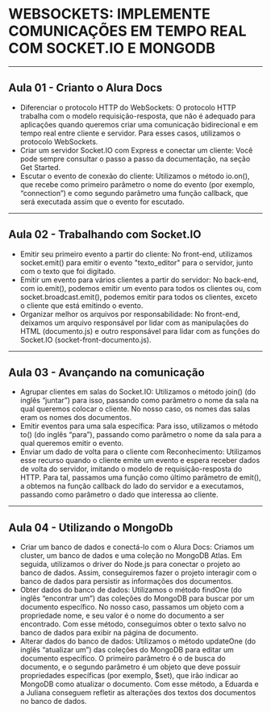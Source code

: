 # WEBSOCKETS: IMPLEMENTE COMUNICAÇÕES EM TEMPO REAL COM SOCKET.IO E MONGODB

---
## Aula 01 - Crianto o Alura Docs
<ul>
  <li>
    Diferenciar o protocolo HTTP do WebSockets: O protocolo HTTP trabalha com o modelo requisição-resposta, que não é adequado para aplicações quando queremos criar uma comunicação bidirecional e em tempo real entre cliente e servidor. Para esses casos, utilizamos o protocolo WebSockets.
  </li>
  <li>
    Criar um servidor Socket.IO com Express e conectar um cliente: Você pode sempre consultar o passo a passo da documentação, na seção Get Started.
  </li>
  <li>
    Escutar o evento de conexão do cliente: Utilizamos o método io.on(), que recebe como primeiro parâmetro o nome do evento (por exemplo, “connection”) e como segundo parâmetro uma função callback, que será executada assim que o evento for escutado.
  </li>
</ul>

---
## Aula 02 - Trabalhando com Socket.IO
<ul>
  <li>Emitir seu primeiro evento a partir do cliente: No front-end, utilizamos socket.emit() para emitir o evento "texto_editor" para o servidor, junto com o texto que foi digitado.</li>
  <li>Emitir um evento para vários clientes a partir do servidor: No back-end, com io.emit(), podemos emitir um evento para todos os clientes ou, com socket.broadcast.emit(), podemos emitir para todos os clientes, exceto o cliente que está emitindo o evento.</li>
  <li>Organizar melhor os arquivos por responsabilidade: No front-end, deixamos um arquivo responsável por lidar com as manipulações do HTML (documento.js) e outro responsável para lidar com as funções do Socket.IO (socket-front-documento.js).</li>
</ul>

---
## Aula 03 - Avançando na comunicação
<ul>
  <li>Agrupar clientes em salas do Socket.IO: Utilizamos o método join() (do inglês “juntar”) para isso, passando como parâmetro o nome da sala na qual queremos colocar o cliente. No nosso caso, os nomes das salas eram os nomes dos documentos.</li>
  <li>Emitir eventos para uma sala específica: Para isso, utilizamos o método to() (do inglês “para”), passando como parâmetro o nome da sala para a qual queremos emitir o evento.</li>
  <li>Enviar um dado de volta para o cliente com Reconhecimento: Utilizamos esse recurso quando o cliente emite um evento e espera receber dados de volta do servidor, imitando o modelo de requisição-resposta do HTTP. Para tal, passamos uma função como último parâmetro de emit(), a obtemos na função callback do lado do servidor e a executamos, passando como parâmetro o dado que interessa ao cliente.</li>
</ul>

--- 
## Aula 04 - Utilizando o MongoDb
<ul>
  <li>
    Criar um banco de dados e conectá-lo com o Alura Docs: Criamos um cluster, um banco de dados e uma coleção no MongoDB Atlas. Em seguida, utilizamos o driver do Node.js para conectar o projeto ao banco de dados. Assim, conseguiremos fazer o projeto interagir com o banco de dados para persistir as informações dos documentos.
  </li>
  <li>
    Obter dados do banco de dados: 
    Utilizamos o método findOne (do inglês “encontrar um”) das coleções do MongoDB para buscar por um documento específico. No nosso caso, passamos um objeto com a propriedade nome, e seu valor é o nome do documento a ser encontrado. Com esse método, conseguimos obter o texto salvo no banco de dados para exibir na página de documento.
  </li>
  <li>
    Alterar dados do banco de dados:
    Utilizamos o método updateOne (do inglês “atualizar um”) das coleções do MongoDB para editar um documento específico. O primeiro parâmetro é o de busca do documento, e o segundo parâmetro é um objeto que deve possuir propriedades específicas (por exemplo, $set), que irão indicar ao MongoDB como atualizar o documento. Com esse método, a Eduarda e a Juliana conseguem refletir as alterações dos textos dos documentos no banco de dados.
  </li>
</ul>
